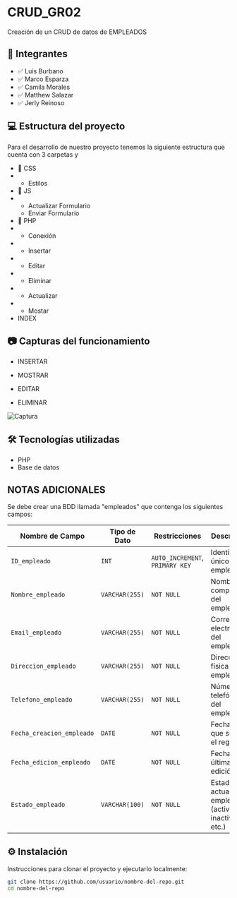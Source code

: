 # CRUD_GR02

Creación de un CRUD de datos de EMPLEADOS

## 🚀 Integrantes

- ✅ Luis Burbano
- ✅ Marco Esparza
- ✅ Camila Morales
- ✅ Matthew Salazar
- ✅ Jerly Reinoso

## 💻 Estructura del proyecto

Para el desarrollo de nuestro proyecto tenemos la siguiente estructura que cuenta con 3 carpetas y 
- 📂 CSS
- - Estilos
- 📂 JS
- - Actualizar Formulario
  - Enviar Formulario
- 📂 PHP
- - Conexión
- - Insertar
- - Editar
- - Eliminar
- - Actualizar
- - Mostar
- INDEX

## 📷 Capturas del funcionamiento

- INSERTAR 

- MOSTRAR

- EDITAR

- ELIMINAR

![Captura](ruta/a/la/imagen.png)

## 🛠️ Tecnologías utilizadas

- PHP
- Base de datos

## NOTAS ADICIONALES
Se debe crear una BDD llamada "empleados" que contenga los siguientes campos: 

| Nombre de Campo           | Tipo de Dato     | Restricciones                   | Descripción                           |
|--------------------------|------------------|--------------------------------|-------------------------------------|
| `ID_empleado`            | `INT`            | `AUTO_INCREMENT`, `PRIMARY KEY`| Identificador único del empleado    |
| `Nombre_empleado`        | `VARCHAR(255)`   | `NOT NULL`                     | Nombre completo del empleado         |
| `Email_empleado`         | `VARCHAR(255)`   | `NOT NULL`                     | Correo electrónico del empleado      |
| `Direccion_empleado`     | `VARCHAR(255)`   | `NOT NULL`                     | Dirección física del empleado         |
| `Telefono_empleado`      | `VARCHAR(255)`   | `NOT NULL`                     | Número telefónico del empleado        |
| `Fecha_creacion_empleado`| `DATE`           | `NOT NULL`                     | Fecha en que se creó el registro      |
| `Fecha_edicion_empleado` | `DATE`           | `NOT NULL`                     | Fecha de la última edición            |
| `Estado_empleado`        | `VARCHAR(100)`   | `NOT NULL`                     | Estado actual del empleado (activo, inactivo, etc.) |

## ⚙️ Instalación

Instrucciones para clonar el proyecto y ejecutarlo localmente:

```bash
git clone https://github.com/usuario/nombre-del-repo.git
cd nombre-del-repo
